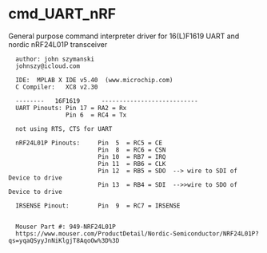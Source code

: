 # cmd_UART_nRF
General purpose command interpreter driver for 16(L)F1619 UART and nordic nRF24L01P transceiver

      author: john szymanski
      johnszy@icloud.com
  
      IDE:  MPLAB X IDE v5.40  (www.microchip.com)
      C Compiler:   XC8 v2.30
      
      --------   16F1619      ---------------------------
      UART Pinouts: Pin 17 = RA2 = Rx
                    Pin 6  = RC4 = Tx
  
      not using RTS, CTS for UART
  
      nRF24L01P Pinouts:     Pin  5  = RC5 = CE
                             Pin  8  = RC6 = CSN 
                             Pin 10  = RB7 = IRQ
                             Pin 11  = RB6 = CLK
                             Pin 12  = RB5 = SDO  --> wire to SDI of Device to drive
                             Pin 13  = RB4 = SDI  -->>wire to SDO of Device to drive
  
      IRSENSE Pinout:        Pin  9  = RC7 = IRSENSE

    
      Mouser Part #: 949-NRF24L01P
      https://www.mouser.com/ProductDetail/Nordic-Semiconductor/NRF24L01P?qs=yqaQSyyJnNiKlgjT8AqoOw%3D%3D
